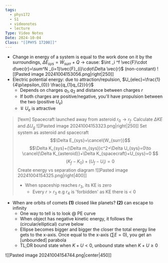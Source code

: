 ```yaml
---
tags:
  - phys172
  - S1
  - videonotes
  - lecture
Type: Video Notes
Date: 2024-10-04
Class: "[[PHYS 17200]]"
---
```

- Change in energy of a system is equal to the work done on it by the surroundings, $\Delta E_{sys}=W_{surr}+Q$ -> cause: $\int _i ^f \vec{F}\cdot d\vec{r}=\sum^N _{i=1}\vec{F}_{i}\cdot\Delta \vec{r}$ (non-constant)
 ![[Pasted image 20241004153056.png|right|250]]
 - Electric potential energy: due to attraction/repulsion, $U_{elec}=\frac{1}{4\pi\epsilon_{0}} \frac{q_{1}q_{2}}{r}$
	- Depends on charges $q_{1},q_{2}$ and distance between charges $r$
	- If both charges are positive/negative, you'll have propulsion between the two (positive $U_{e}$)
	- $\mp$ $U_{e}$ is attractive 

> [!exm] Spacecraft launched away from asteroid $r_{0}\to r_{f}$. Calculate $\Delta KE$ and $\Delta U_{g}$
> ![[Pasted image 20241004153323.png|right|250]]
> Set system as asteroid and spacecraft 
> $$\Delta E_{sys}=\cancel{W_{surr}}$$
> $$\Delta K_{sys}+(\Delta m_{sys})c^2+\Delta U_{sys}=0\to \cancel{\Delta K_{asteroid}}+\Delta K_{spacecraft}+U_{sys}=0 $$
> $$(K_{f}-K_{0})+(U_{f}-U_{i})=0$$
> Create energy vs separation diagram
> ![[Pasted image 20241004154325.png|right|400]]
> - When spaceship reaches $r_{3}$, its KE is zero
> 	- Every $r>r_{3}$ e.g $r_{4}$ is 'forbidden' as KE there is < 0

- When are orbits of comets **(1)** closed like planets? **(2)** can escape to infinity
	- One way to tell is to look @ PE curve 
	- When object has negative kinetic energy, it follows the (circular/elliptical) curve below
	- Ellipse becomes bigger and bigger the closer the total energy line gets to the x-axis. Once equal to the x-axis ($\sum E=0$), you get an [unbounded] parabola
	- TL;DR bound state when $K+U<0$, unbound state when $K+U\geq0$

![[Pasted image 20241004154744.png|center|450]]